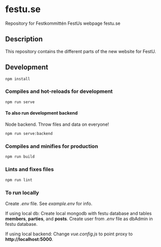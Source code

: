 # festu.se
Repository for Festkommittén FestUs webpage festu.se

## Description
This repository contains the different parts of the new website for FestU. 

## Development
```
npm install
```

### Compiles and hot-reloads for development
```
npm run serve
```

#### To also run development backend
Node backend. Throw files and data on everyone!
```
npm run serve:backend
```

### Compiles and minifies for production
```
npm run build
```

### Lints and fixes files
```
npm run lint
```

### To run locally
Create *.env* file. See *example.env* for info.

If using local db: Create local mongodb with festu database and tables **members**, **parties**, and **posts**.
Create user from *.env* file as dbAdmin in festu database.

If using local backend: Change *vue.config.js* to point proxy to **http://localhost:5000**.
